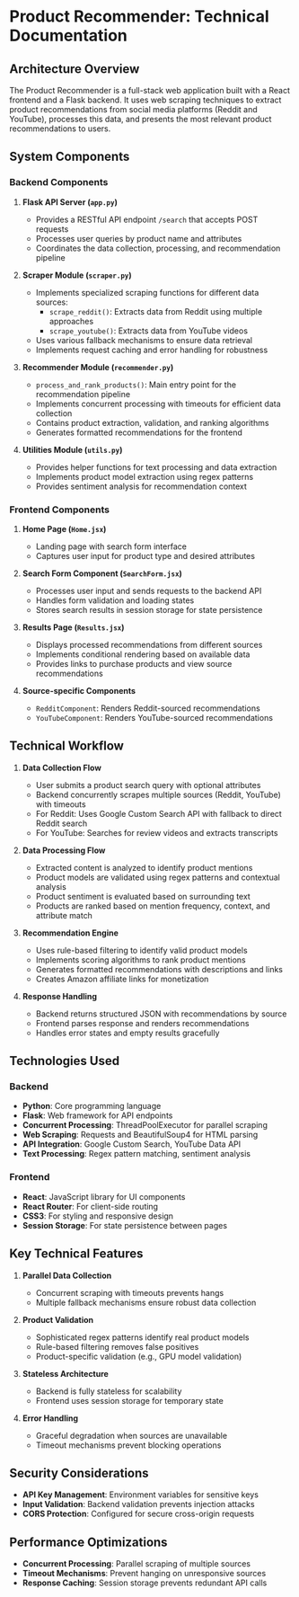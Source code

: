 # Product Recommender: Technical Documentation

## Architecture Overview

The Product Recommender is a full-stack web application built with a React frontend and a Flask backend. It uses web scraping techniques to extract product recommendations from social media platforms (Reddit and YouTube), processes this data, and presents the most relevant product recommendations to users.

## System Components

### Backend Components

1. **Flask API Server (`app.py`)**
   - Provides a RESTful API endpoint `/search` that accepts POST requests
   - Processes user queries by product name and attributes
   - Coordinates the data collection, processing, and recommendation pipeline

2. **Scraper Module (`scraper.py`)**
   - Implements specialized scraping functions for different data sources:
     - `scrape_reddit()`: Extracts data from Reddit using multiple approaches
     - `scrape_youtube()`: Extracts data from YouTube videos
   - Uses various fallback mechanisms to ensure data retrieval
   - Implements request caching and error handling for robustness

3. **Recommender Module (`recommender.py`)**
   - `process_and_rank_products()`: Main entry point for the recommendation pipeline
   - Implements concurrent processing with timeouts for efficient data collection
   - Contains product extraction, validation, and ranking algorithms
   - Generates formatted recommendations for the frontend

4. **Utilities Module (`utils.py`)**
   - Provides helper functions for text processing and data extraction
   - Implements product model extraction using regex patterns
   - Provides sentiment analysis for recommendation context

### Frontend Components

1. **Home Page (`Home.jsx`)**
   - Landing page with search form interface
   - Captures user input for product type and desired attributes

2. **Search Form Component (`SearchForm.jsx`)**
   - Processes user input and sends requests to the backend API
   - Handles form validation and loading states
   - Stores search results in session storage for state persistence

3. **Results Page (`Results.jsx`)**
   - Displays processed recommendations from different sources
   - Implements conditional rendering based on available data
   - Provides links to purchase products and view source recommendations

4. **Source-specific Components**
   - `RedditComponent`: Renders Reddit-sourced recommendations
   - `YouTubeComponent`: Renders YouTube-sourced recommendations

## Technical Workflow

1. **Data Collection Flow**
   - User submits a product search query with optional attributes
   - Backend concurrently scrapes multiple sources (Reddit, YouTube) with timeouts
   - For Reddit: Uses Google Custom Search API with fallback to direct Reddit search
   - For YouTube: Searches for review videos and extracts transcripts

2. **Data Processing Flow**
   - Extracted content is analyzed to identify product mentions
   - Product models are validated using regex patterns and contextual analysis
   - Product sentiment is evaluated based on surrounding text
   - Products are ranked based on mention frequency, context, and attribute match

3. **Recommendation Engine**
   - Uses rule-based filtering to identify valid product models
   - Implements scoring algorithms to rank product mentions
   - Generates formatted recommendations with descriptions and links
   - Creates Amazon affiliate links for monetization

4. **Response Handling**
   - Backend returns structured JSON with recommendations by source
   - Frontend parses response and renders recommendations
   - Handles error states and empty results gracefully

## Technologies Used

### Backend
- **Python**: Core programming language
- **Flask**: Web framework for API endpoints
- **Concurrent Processing**: ThreadPoolExecutor for parallel scraping
- **Web Scraping**: Requests and BeautifulSoup4 for HTML parsing
- **API Integration**: Google Custom Search, YouTube Data API
- **Text Processing**: Regex pattern matching, sentiment analysis

### Frontend
- **React**: JavaScript library for UI components
- **React Router**: For client-side routing
- **CSS3**: For styling and responsive design
- **Session Storage**: For state persistence between pages

## Key Technical Features

1. **Parallel Data Collection**
   - Concurrent scraping with timeouts prevents hangs
   - Multiple fallback mechanisms ensure robust data collection

2. **Product Validation**
   - Sophisticated regex patterns identify real product models
   - Rule-based filtering removes false positives
   - Product-specific validation (e.g., GPU model validation)

3. **Stateless Architecture**
   - Backend is fully stateless for scalability
   - Frontend uses session storage for temporary state

4. **Error Handling**
   - Graceful degradation when sources are unavailable
   - Timeout mechanisms prevent blocking operations

## Security Considerations

- **API Key Management**: Environment variables for sensitive keys
- **Input Validation**: Backend validation prevents injection attacks
- **CORS Protection**: Configured for secure cross-origin requests

## Performance Optimizations

- **Concurrent Processing**: Parallel scraping of multiple sources
- **Timeout Mechanisms**: Prevent hanging on unresponsive sources
- **Response Caching**: Session storage prevents redundant API calls 
